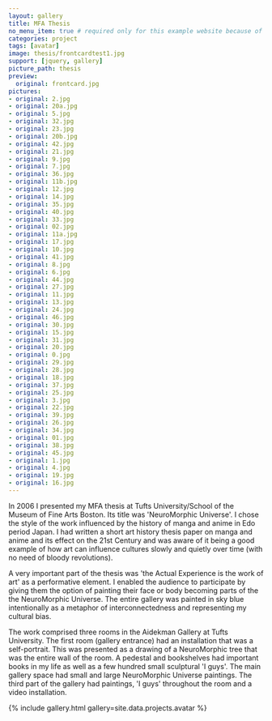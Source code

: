 ```yaml
---
layout: gallery
title: MFA Thesis
no_menu_item: true # required only for this example website because of menu construction
categories: project
tags: [avatar]
image: thesis/frontcardtest1.jpg
support: [jquery, gallery]
picture_path: thesis
preview:
  original: frontcard.jpg
pictures:
- original: 2.jpg
- original: 20a.jpg
- original: 5.jpg
- original: 32.jpg
- original: 23.jpg
- original: 20b.jpg
- original: 42.jpg
- original: 21.jpg
- original: 9.jpg
- original: 7.jpg
- original: 36.jpg
- original: 11b.jpg
- original: 12.jpg
- original: 14.jpg
- original: 35.jpg
- original: 40.jpg
- original: 33.jpg
- original: 02.jpg
- original: 11a.jpg
- original: 17.jpg
- original: 10.jpg
- original: 41.jpg
- original: 8.jpg
- original: 6.jpg
- original: 44.jpg
- original: 27.jpg
- original: 11.jpg
- original: 13.jpg
- original: 24.jpg
- original: 46.jpg
- original: 30.jpg
- original: 15.jpg
- original: 31.jpg
- original: 20.jpg
- original: 0.jpg
- original: 29.jpg
- original: 28.jpg
- original: 18.jpg
- original: 37.jpg
- original: 25.jpg
- original: 3.jpg
- original: 22.jpg
- original: 39.jpg
- original: 26.jpg
- original: 34.jpg
- original: 01.jpg
- original: 38.jpg
- original: 45.jpg
- original: 1.jpg
- original: 4.jpg
- original: 19.jpg
- original: 16.jpg
---
```


In 2006 I presented my MFA thesis at Tufts University/School of the Museum of Fine Arts Boston. Its title was 'NeuroMorphic Universe'. I chose the style of the work influenced by the history of manga and anime in Edo period Japan. I had written a short art history thesis paper on manga and anime and its effect on the 21st Century and was aware of it being a good example of how art can influence cultures slowly and quietly over time (with no need of bloody revolutions).

A very important part of the thesis was 'the Actual Experience is the work of art' as a performative element. I enabled the audience to participate by giving them the option of painting their face or body becoming parts of the the NeuroMorphic Universe. The entire gallery was painted in sky blue intentionally as a metaphor of interconnectedness and representing my cultural bias.

The work comprised three rooms in the Aidekman Gallery at Tufts University. The first room (gallery entrance) had an installation that was a self-portrait. This was presented as a drawing of a NeuroMorphic tree that was the entire wall of the room. A pedestal and bookshelves had important books in my life as well as a few hundred small sculptural 'I guys'. The main gallery space had small and large NeuroMorphic Universe paintings. The third part of the gallery had paintings, 'I guys' throughout the room and a video installation.

{% include gallery.html gallery=site.data.projects.avatar %}
